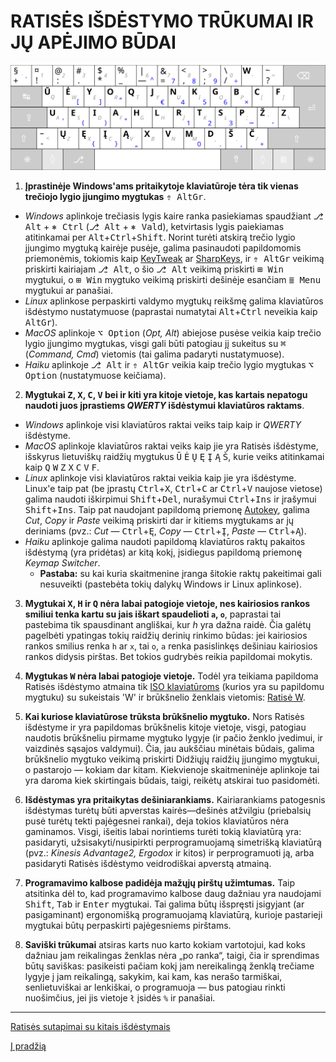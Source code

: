 
# RATISĖS IŠDĖSTYMO TRŪKUMAI IR JŲ APĖJIMO BŪDAI

![Ratisės ŪĖYOQJ išdėstymo klaviatūra su QWERTY spaudais viduryje](images/kb-lt-ratise.svg)

1. __Įprastinėje Windows'ams pritaikytoje klaviatūroje tėra tik vienas trečiojo lygio įjungimo mygtukas__ <kbd>⇮ AltGr</kbd>.
 + _Windows_ aplinkoje trečiasis lygis kaire ranka pasiekiamas spaudžiant <kbd>⎇ Alt</kbd> + <kbd>⎈ Ctrl</kbd> (<kbd>⎇ Alt</kbd> + <kbd>⎈ Vald</kbd>), ketvirtasis lygis paiekiamas atitinkamai per <kbd>Alt</kbd>+<kbd>Ctrl</kbd>+<kbd>Shift</kbd>. Norint turėti atskirą trečio lygio įjungimo mygtuką kairėje pusėje, galima pasinaudoti papildomomis priemonėmis, tokiomis kaip [KeyTweak](https://keytweak.en.softonic.com/download) ar [SharpKeys](https://github.com/randyrants/sharpkeys), ir <kbd>⇮ AltGr</kbd> veikimą priskirti kairiajam <kbd>⎇ Alt</kbd>, o šio <kbd>⎇ Alt</kbd> veikimą priskirti <kbd>⊞ Win</kbd> mygtukui, o <kbd>⊞ Win</kbd> mygtuko veikimą priskirti dešinėje esančiam <kbd>≣ Menu</kbd> mygtukui ar panašiai.
 + _Linux_ aplinkose perpaskirti valdymo mygtukų reikšmę galima klaviatūros išdėstymo nustatymuose (paprastai numatytai <kbd>Alt</kbd>+<kbd>Ctrl</kbd> neveikia kaip <kbd>AltGr</kbd>).
 + _MacOS_ aplinkoje <kbd>⌥ Option</kbd> (_Opt, Alt_) abiejose pusėse veikia kaip trečio lygio įjungimo mygtukas, visgi gali būti patogiau jį sukeitus su <kbd>⌘</kbd> (_Command, Cmd_) vietomis (tai galima padaryti nustatymuose).
 + _Haiku_ aplinkoje <kbd>⎇ Alt</kbd> ir <kbd>⇮ AltGr</kbd> veikia kaip trečio lygio mygtukas <kbd>⌥ Option</kbd> (nustatymuose keičiama).

2. __Mygtukai <kbd>Z</kbd>, <kbd>X</kbd>, <kbd>C</kbd>, <kbd>V</kbd> bei ir kiti yra kitoje vietoje, kas kartais nepatogu naudoti juos įprastiems _QWERTY_ išdėstymui klaviatūros raktams__.
 + _Windows_ aplinkoje visi klaviatūros raktai veiks taip kaip ir _QWERTY_ išdėstyme.
 + _MacOS_ aplinkoje klaviatūros raktai veiks kaip jie yra Ratisės išdėstyme, išskyrus lietuviškų raidžių mygtukus <kbd>Ū</kbd> <kbd>Ė</kbd> <kbd>Ų</kbd> <kbd>Ę</kbd> <kbd>Į</kbd> <kbd>Ą</kbd> <kbd>Š</kbd>, kurie veiks atitinkamai kaip <kbd>Q</kbd> <kbd>W</kbd> <kbd>Z</kbd> <kbd>X</kbd> <kbd>C</kbd> <kbd>V</kbd> <kbd>F</kbd>.
 + _Linux_ aplinkoje visi klaviatūros raktai veikia kaip jie yra išdėstyme. Linux'e taip pat (be įprastų <kbd>Ctrl</kbd>+<kbd>X</kbd>, <kbd>Ctrl</kbd>+<kbd>C</kbd> ar <kbd>Ctrl</kbd>+<kbd>V</kbd> naujose vietose) galima naudoti iškirpimui <kbd>Shift</kbd>+<kbd>Del</kbd>, nurašymui <kbd>Ctrl</kbd>+<kbd>Ins</kbd> ir įrašymui <kbd>Shift</kbd>+<kbd>Ins</kbd>. Taip pat naudojant papildomą priemonę [Autokey](https://github.com/autokey/autokey/wiki/About), galima _Cut_, _Copy_ ir _Paste_ veikimą priskirti dar ir kitiems mygtukams ar jų deriniams (pvz.: _Cut_ — <kbd>Ctrl</kbd>+<kbd>Ę</kbd>, _Copy_ — <kbd>Ctrl</kbd>+<kbd>Į</kbd>, _Paste_ — <kbd>Ctrl</kbd>+<kbd>Ą</kbd>).
 + _Haiku_ aplinkoje galima naudoti papildomą klaviatūros raktų pakaitos išdėstymą (yra pridėtas) ar kitą kokį, įsidiegus papildomą priemonę _Keymap Switcher_.
   + __Pastaba:__ su kai kuria skaitmenine įranga šitokie raktų pakeitimai gali nesuveikti (pastebėta tokių dalykų Windows ir Linux aplinkose).

3. __Mygtukai <kbd>X</kbd>, <kbd>H</kbd> ir <kbd>Q</kbd> nėra labai patogioje vietoje, nes kairiosios rankos smiliui tenka kartu su jais iškart spaudelioti ```a```, ```o```__, paprastai tai pastebima tik spausdinant angliškai, kur _h_ yra dažna raidė. Čia galėtų pagelbėti ypatingas tokių raidžių derinių rinkimo būdas: jei kairiosios rankos smilius renka ```h``` ar ```x```, tai ```o```, ```a``` renka pasislinkęs dešiniau kairiosios rankos didysis pirštas. Bet tokios gudrybės reikia papildomai mokytis.

4. __Mygtukas <kbd>W</kbd> nėra labai patogioje vietoje.__ Todėl yra teikiama papildoma Ratisės išdėstymo atmaina tik [ISO klaviatūroms](https://upload.wikimedia.org/wikipedia/commons/b/bb/Keyboard-alphanumeric-section-ISOIEC-9995-2-2009-with-amd1-2012.png) (kurios yra su papildomu mygtuku) su sukeistais 'W' ir brūkšnelio ženklais vietomis: [Ratisė W](images/lt-ratise-w.svg).

5. __Kai kuriose klaviatūrose trūksta brūkšnelio mygtuko.__ Nors Ratisės išdėstyme ir yra papildomas brūkšnelis kitoje vietoje, visgi, patogiau naudotis brūkšneliu pirmame mygtuko lygyje (ir pačio ženklo įvedimui, ir vaizdinės sąsajos valdymui). Čia, jau aukščiau minėtais būdais, galima brūkšnelio mygtuko veikimą priskirti Didžiųjų raidžių įjungimo mygtukui, o pastarojo — kokiam dar kitam. Kiekvienoje skaitmeninėje aplinkoje tai yra daroma kiek skirtingais būdais, taigi, reikėtų atskirai tuo pasidomėti.

6. __Išdėstymas yra pritaikytas dešiniarankiams.__ Kairiarankiams patogesnis išdėstymas turėtų būti apverstas kairės—dešinės atžvilgiu (priebalsių pusė turėtų tekti pajėgesnei rankai), deja tokios klaviatūros nėra gaminamos. Visgi, išeitis labai norintiems turėti tokią klaviatūrą yra: pasidaryti, užsisakyti/nusipirkti perprogramuojamą simetrišką klaviatūrą (pvz.: _Kinesis Advantage2, Ergodox_ ir kitos) ir perprogramuoti ją, arba pasidaryti Ratisės išdėstymo veidrodiškai apverstą atmainą.

7. __Programavimo kalbose padidėja mažųjų pirštų užimtumas.__ Taip atsitinka dėl to, kad programavimo kalbose daug dažniau yra naudojami <kbd>Shift</kbd>, <kbd>Tab</kbd> ir <kbd>Enter</kbd> mygtukai. Tai galima būtų išspręsti įsigyjant (ar pasigaminant) ergonomišką programuojamą klaviatūrą, kurioje pastarieji mygtukai būtų perpaskirti pajėgesniems pirštams.

8. __Saviški trūkumai__ atsiras karts nuo karto kokiam vartotojui, kad koks dažniau jam reikalingas ženklas nėra „po ranka“, taigi, čia ir sprendimas būtų saviškas: pasikeisti pačiam kokį jam nereikalingą ženklą trečiame lygyje į jam reikalingą, sakykim, kai kam, kas nerašo tarmiškai, senlietuviškai ar lenkiškai, o programuoja — bus patogiau rinkti nuošimčius, jei jis vietoje ```ł``` įsidės ```%``` ir panašiai.


----------------------------------------------

[Ratisės sutapimai su kitais išdėstymais](sutapimai.md)

[Į pradžią](../README.md)
